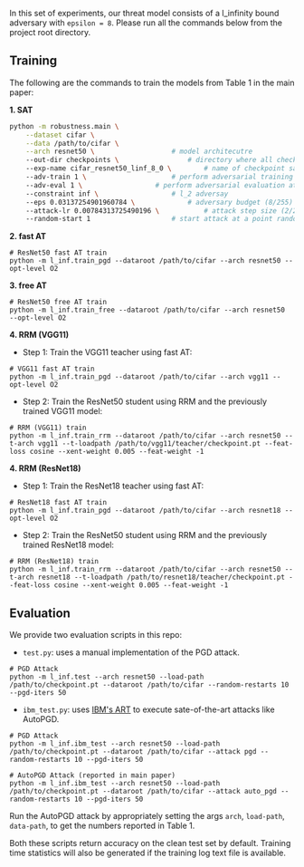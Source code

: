 In this set of experiments, our threat model consists of a l_infinity bound adversary with `epsilon = 8`. Please run all the commands below from the project root directory.

## Training
The following are the commands to train the models from Table 1 in the main paper:

**1. SAT**

```bash
python -m robustness.main \
    --dataset cifar \
    --data /path/to/cifar \
    --arch resnet50 \					# model architecutre
    --out-dir checkpoints \ 				# directory where all checkpoints will be stored
    --exp-name cifar_resnet50_linf_8_0 \ 		# name of checkpoint save dir for this experiment
    --adv-train 1 \ 					# perform adversarial training
    --adv-eval 1 \ 					# perform adversarial evaluation at the end of every epoch
    --constraint inf \ 					# l_2 adversay
    --eps 0.03137254901960784 \ 			# adversary budget (8/255)
    --attack-lr 0.00784313725490196 \ 			# attack step size (2/255)
    --random-start 1 					# start attack at a point randomly sampled from the neighborhood of the given input
```


**2. fast AT**

```
# ResNet50 fast AT train
python -m l_inf.train_pgd --dataroot /path/to/cifar --arch resnet50 --opt-level O2
```

**3. free AT**

```
# ResNet50 free AT train
python -m l_inf.train_free --dataroot /path/to/cifar --arch resnet50  --opt-level O2
```

**4. RRM (VGG11)**

- Step 1: Train the VGG11 teacher using fast AT:

```
# VGG11 fast AT train
python -m l_inf.train_pgd --dataroot /path/to/cifar --arch vgg11 --opt-level O2
```

- Step 2: Train the ResNet50 student using RRM and the previously trained VGG11 model:

```
# RRM (VGG11) train
python -m l_inf.train_rrm --dataroot /path/to/cifar --arch resnet50 --t-arch vgg11 --t-loadpath /path/to/vgg11/teacher/checkpoint.pt --feat-loss cosine --xent-weight 0.005 --feat-weight -1
```

**4. RRM (ResNet18)**

- Step 1: Train the ResNet18 teacher using fast AT:

```
# ResNet18 fast AT train
python -m l_inf.train_pgd --dataroot /path/to/cifar --arch resnet18 --opt-level O2
```

- Step 2: Train the ResNet50 student using RRM and the previously trained ResNet18 model:

```
# RRM (ResNet18) train
python -m l_inf.train_rrm --dataroot /path/to/cifar --arch resnet50 --t-arch resnet18 --t-loadpath /path/to/resnet18/teacher/checkpoint.pt --feat-loss cosine --xent-weight 0.005 --feat-weight -1
```

## Evaluation

We provide two evaluation scripts in this repo:

* `test.py`: uses a manual implementation of the PGD attack.

```
# PGD Attack
python -m l_inf.test --arch resnet50 --load-path /path/to/checkpoint.pt --dataroot /path/to/cifar --random-restarts 10 --pgd-iters 50
```

* `ibm_test.py`: uses [IBM's ART](https://github.com/Trusted-AI/adversarial-robustness-toolbox) to execute sate-of-the-art attacks like AutoPGD.

```
# PGD Attack
python -m l_inf.ibm_test --arch resnet50 --load-path /path/to/checkpoint.pt --dataroot /path/to/cifar --attack pgd --random-restarts 10 --pgd-iters 50

# AutoPGD Attack (reported in main paper)
python -m l_inf.ibm_test --arch resnet50 --load-path /path/to/checkpoint.pt --dataroot /path/to/cifar --attack auto_pgd --random-restarts 10 --pgd-iters 50

```

Run the AutoPGD attack by appropriately setting the args `arch`, `load-path`, `data-path`, to get the numbers reported in Table 1.

Both these scripts return accuracy on the clean test set by default. Training time statistics will also be generated if the training log text file is available.
